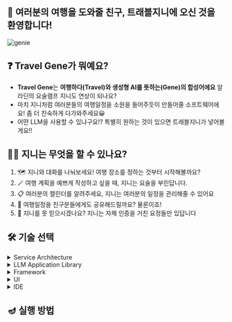 ## 🙌 여러분의 여행을 도와줄 친구, 트래블지니에 오신 것을 환영합니다!
![genie](https://upload.wikimedia.org/wikipedia/en/thumb/0/0c/The_Genie_Aladdin.png/250px-The_Genie_Aladdin.png)   

## ❓ Travel Gene가 뭐예요?   
- **Travel Gene**는 **여행하다(Travel)와 생성형 AI를 뜻하는(Gene)의 합성어에요** 알라딘의 요술램프 지니도 연상이 되나요?
- 마치 지니처럼 여러분들의 여행일정을 소원을 들어주듯이 만들어줄 소프트웨어에요! 좀 더 친숙하게 다가와주세요😀
- 어떤 LLM을 사용할 수 있냐구요!? 특별히 원하는 것이 있으면 트래블지니가 넣어볼게요!!


## 🙋‍♀️ 지니는 무엇을 할 수 있나요?
1. 🗺️ 지니와 대화를 나눠보세요! 여행 장소를 정하는 것부터 시작해볼까요?
2. 🪄 여행 계획을 예쁘게 작성하고 싶을 때, 지니는 요술을 부린답니다.
3. 📋 여러분의 캘린더를 알려주세요, 지니는 여러분의 일정을 관리해줄 수 있어요
4. 📇 여행일정을 친구분들에게도 공유해드릴까요? 물론이죠!
5. 📝 지니를 못 믿으시겠나요? 지니는 자체 인증을 거친 요정들만 있답니다

## 🛠 기술 선택

<details>
<summary>Service Architecture</summary>
서비스의 주 목적은 LLM을 통해 사용자의 여행을 계획해주는 것입니다.


이 때, LLM 서비스는 순수하게 LLM서비스로 동작하고, 인증, 로깅, 예외 상황 처리,라우팅 분리 등의 로직은 따로 백엔드 서버를 분리합니다. 

기능별로 책임을 분리하여 코드별 확장성을 높이고, 유지보수를 용이하게 합니다.

만약 LLM-Heavy한 동작이 들어와 LLM 서비스가 성능적으로 딜레이가 발생한다면, 의도적으로 분리된 구조로 인해 오케스트레이션 시에 전략적인 Scale-out이 가능하게 됩니다.

또한, 만일의 경우 내부 모델을 사용하게 된다면, LLM 서비스는 CPU/GPU/Memory 등 성능적인 이점이 많은 인스턴스를 택하고, 일반 백엔드 서버는 좀 더 가벼운 구조로 가져갈 수도 있습니다.

[Frontend UI] <-> [Backend Server] <-> [LLM Service]
위처럼 세 가지 서비스로 나누어 구성합니다.

</details>

<details>
<summary>LLM Application Library</summary>
선택에 앞서 유용한 두 가지의 LLM 애플리케이션 라이브러리를 비교합니다.

---

**LangChain** 
* LangChain은 LLM 앱 개발에 필요한 구성 요소를 제공합니다.
* 마치 pipeline을 구성하듯이 컴포넌트를 조합하여 구성합니다.
* Chain이라는 이름답게 순차적으로 Chaining을 통해 원하는 결과를 얻을 수 있습니다.
* 복잡한 로직(조건 분기, 반복, 오류 처리)등의 작업이 불편합니다.
* 비교적 구현이 간단하고, 빠르게 적용하기에 적합합니다.

---

**LangGraph**
* LangGraph는 앱의 상태 기반을 통해 구성됩니다.
* 그래프의 node와 edge, StateGraph를 사용하여 상태 머신을 구성합니다.
* node를 다시 방문하거나 순회하여 원하는 결과를 얻을 수 있습니다.
* 복잡한 로직(조건 분기, 반복, 오류 처리)등의 작업이 용이합니다.
* 비교적 구현이 복잡하고, 빠르게 적용하기에 어려움이 있습니다.

---
아래의 이유로 LangGraph를 우선 선택합니다.
* LangChain은 여러 프로젝트에서 가벼히 사용해본 경험이 있지만, LangGraph는 사용해보지 않아, 이번 주제에서 학습해볼 수 있는 기회입니다.
* 지니의 역할 상 여러 상태(계획 작성, 계획 확인, 일정 관리, 일정 공유)를 처리해야 합니다. 이 때, 상태 관리가 유용할 것이라 판단합니다.
* 예를 들어 이런 사용자 요청이 있을 때 LangChain보다 더 적절한 상태값을 가질 수 있습니다. ('이전 계획을 수정해줘', '다른 옵션을 보여줘', '비행기 예약을 하루 미뤄줘')
* 외부 API를 여러 단계로 호출해야할 때 더 적절한 선택이 될 수 있습니다.

---
왜 '우선' 선택인가?
* LangGraph의 초기 도입은 LangChain에 비해 자명하게 러닝 커브가 있습니다.
* 또한 해당 서비스의 역할을 일차원적으로 볼 때, 오버 엔지니어링일 수도 있습니다.
* 이는 초기 구성 멤버가 아닌, 새 멤버 합류 시 초기 생산성의 저하를 가져올 수 있습니다
* 한정된 시간 안에서 새로운 라이브러리의 도입은 도전적일 수 있습니다. 필요 시에 LangChain으로 다시 고려해볼 수 있습니다.

</details>

<details>
<summary>Framework</summary>
LLM Application Library를 선택했으니, 가장 잘 맞는 프레임워크를 선택합니다.

---
**Frontend Framework** 

다음과 같은 이유로 Streamlit을 선택합니다.

* 해당 프로젝트의 주된 Role은 LLM 서비스입니다. 한정된 자원으로 중요도를 볼 때, 프론트엔드 작업은 좀 더 간단하게 구성될 필요가 있습니다.
* 위의 이유로, React나 Next.js와 같은 프레임워크는 무거운 편이라 생각됩니다.
* LangGraph는 프레임워크에 의존적이지 않지만 python 기반으로 택할 것이기 때문에 Streamlit으로 개발하는 것은 언어적인 유사성을 가집니다.
* 또한 가벼운 프레임워크기 때문에 빠르게 적용할 수 있습니다.

---
**Backend Framework**

다음과 같은 이유로 NestJS, FastAPI(LangGraph)를 선택합니다. (개인적인 경향이 묻어있습니다.)
* FastAPI(LangGraph) + FastAPI(Server) + Streamlit을 사용할 때에 얻을 수 있는 언어적 통일성보다, 현재 팀(개인)의 숙련도가 node.js(NestJS)에 맞춰져있습니다. 이는 더 안정적이고 빠른 프로젝트 완성을 꾀할 수 있습니다.
* 의도적으로 백엔드 서버는 중앙 통제 역할을 진행하려 합니다. 백엔드 개발자이기 때문에 백앤드를 중점적으로 구성하고 이를 유연하게 전파할 수 있습니다.
* 예를 들어, DTO를 작성한다고 했을 때, 타입에 더 강점이 있는 typescript에서 DTO를 지정하고 FE와 LLM Service에서는 OpenApi codegen 기능을 사용하여 통일성 있고, 타입에 강한 인터페이스를 유지할 수 있습니다.
* 이는 개발적으로도, 안정성으로도 큰 이익을 취할 수 있습니다.
* 또한 Spring 보다 가볍게 사용할 수 있고 npm 환경을 그대로 사용할 수 있다는 장점이 있습니다.

</details>


<details>
  <summary>UI</summary>
  * Streamlit에서 제공하는 기본 컴포넌트를 적극적으로 사용하고, 되도록이면 AI의 도움을 받습니다.
</details>


<details>
  <summary>IDE</summary>
  * Cursor를 사용합니다. 
  * 이유는 현재 AI 백엔드 개발을 주로 하고 있는데, LangGraph와 프론트 개발 경험은 적습니다.
  * 학습 보다 적절한 아이디어를 통해 AI 개발도구의 도움을 받아 LLM 서비스의 고도화를 이루는 것에 초점을 맞춥니다.
</details>


## 🪔 실행 방법
